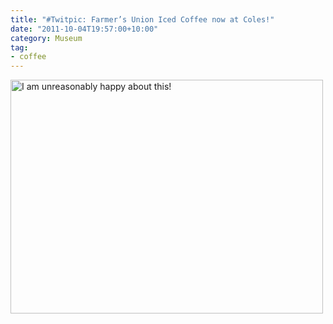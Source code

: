 ```yaml
---
title: "#Twitpic: Farmer’s Union Iced Coffee now at Coles!"
date: "2011-10-04T19:57:00+10:00"
category: Museum
tag:
- coffee
---
```

<p><img src="https://rubenerd.com/files/2011/colesfarmersunion.jpg" srcset="https://rubenerd.com/files/2011/colesfarmersunion.jpg 1x, https://rubenerd.com/files/2011/colesfarmersunion@2x.jpg 2x" alt="I am unreasonably happy about this!" style="width:500px; height:374px" /></p>

